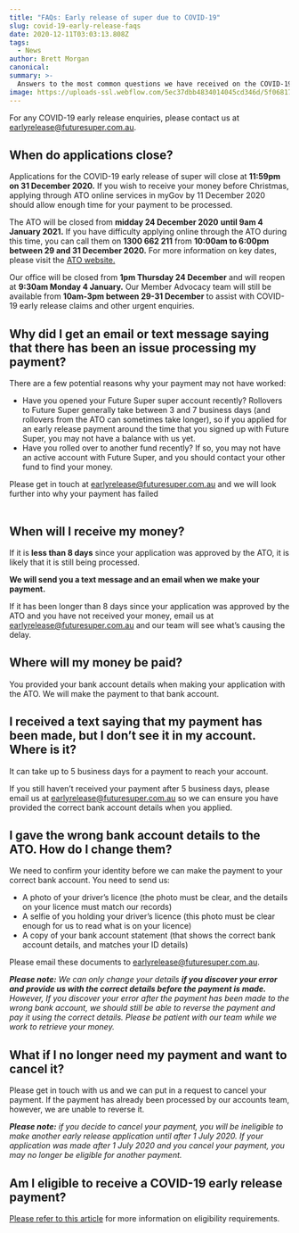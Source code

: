 ```yaml
---
title: "FAQs: Early release of super due to COVID-19"
slug: covid-19-early-release-faqs
date: 2020-12-11T03:03:13.808Z
tags: 
  - News
author: Brett Morgan
canonical: 
summary: >-
  Answers to the most common questions we have received on the COVID-19 early release of super process.
image: https://uploads-ssl.webflow.com/5ec37dbb4834014045cd346d/5f0681762b3d630a7c2bf5ac_5ef42d8336d373633078f935_Early%20Release%20FAQs%20-%20Hero.jpg
---
```


For any COVID-19 early release enquiries, please contact us at [earlyrelease@futuresuper.com.au](mailto:earlyrelease@futuresuper.com.au?subject=Early%20release%20of%20super%20due%20to%20COVID-19). **‍**

**When do applications close?**
-------------------------------

Applications for the COVID-19 early release of super will close at **11:59pm on 31 December 2020.** If you wish to receive your money before Christmas, applying through ATO online services in myGov by 11 December 2020 should allow enough time for your payment to be processed.

The ATO will be closed from **midday 24 December 2020** **until 9am 4 January 2021.** If you have difficulty applying online through the ATO during this time, you can call them on **1300 662 211** from **10:00am to 6:00pm between 29 and 31 December 2020.** For more information on key dates, please visit the [ATO website.](https://www.ato.gov.au/Super/Sup/Key-deadlines-for-early-release-of-super/)

Our office will be closed from **1pm Thursday 24 December** and will reopen at **9:30am Monday 4 January.** Our Member Advocacy team will still be available from **10am-3pm between 29-31 December** to assist with COVID-19 early release claims and other urgent enquiries.

**Why did I get an email or text message saying that there has been an issue processing my payment?**
-----------------------------------------------------------------------------------------------------

There are a few potential reasons why your payment may not have worked:

*   Have you opened your Future Super super account recently? Rollovers to Future Super generally take between 3 and 7 business days (and rollovers from the ATO can sometimes take longer), so if you applied for an early release payment around the time that you signed up with Future Super, you may not have a balance with us yet.
*   Have you rolled over to another fund recently? If so, you may not have an active account with Future Super, and you should contact your other fund to find your money.

Please get in touch at [earlyrelease@futuresuper.com.au](mailto:earlyrelease@futuresuper.com.au?subject=Payment%20processing%20error) and we will look further into why your payment has failed  
‍

**When will I receive my money?**
---------------------------------

If it is **less than 8 days** since your application was approved by the ATO, it is likely that it is still being processed.

‍**We will send you a text message and an email when we make your payment.**‍

If it has been longer than 8 days since your application was approved by the ATO and you have not received your money, email us at [earlyrelease@futuresuper.com.au](mailto:earlyrelease@futuresuper.com.au?subject=Payment%20Delay) and our team will see what’s causing the delay.**‍**

**Where will my money be paid?**‍
---------------------------------

You provided your bank account details when making your application with the ATO. We will make the payment to that bank account.  

**I received a text saying that my payment has been made, but I don’t see it in my account. Where is it?**
----------------------------------------------------------------------------------------------------------

It can take up to 5 business days for a payment to reach your account.

If you still haven’t received your payment after 5 business days, please email us at [earlyrelease@futuresuper.com.au](mailto:earlyrelease@futuresuper.com.au?subject=Missing%20payment) so we can ensure you have provided the correct bank account details when you applied.**‍**

**I gave the wrong bank account details to the ATO. How do I change them?**‍
----------------------------------------------------------------------------

We need to confirm your identity before we can make the payment to your correct bank account. You need to send us:  

*   A photo of your driver’s licence (the photo must be clear, and the details on your licence must match our records)
*   A selfie of you holding your driver’s licence (this photo must be clear enough for us to read what is on your licence)
*   A copy of your bank account statement (that shows the correct bank account details, and matches your ID details)  
    

Please email these documents to [earlyrelease@futuresuper.com.au](mailto:earlyrelease@futuresuper.com.au?subject=Wrong%20bank%20account%20details).   

**_Please note:_** _We can only change your details_ **_if you discover your error and provide us with the correct details before the payment is made._** _However,_ _If you discover your error after the payment has been made to the wrong bank account, we should still be able to reverse the payment and pay it using the correct details. Please be patient with our team while we work to retrieve your money._**‍**

**What if I no longer need my payment and want to cancel it?**‍
---------------------------------------------------------------

Please get in touch with us and we can put in a request to cancel your payment. If the payment has already been processed by our accounts team, however, we are unable to reverse it.**_‍_**

**_Please note:_** _if you decide to cancel your payment, you will be ineligible to make another early release application until after 1 July 2020. If your application was made after 1 July 2020 and you cancel your payment, you may no longer be eligible for another payment._**‍**

**Am I eligible to receive a COVID-19 early release payment?**
--------------------------------------------------------------

[Please refer to this article](https://www.futuresuper.com.au/blog/covid-19-early-access) for more information on eligibility requirements.

‍

